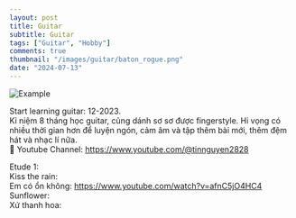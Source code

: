```yaml
---
layout: post
title: Guitar
subtitle: Guitar
tags: ["Guitar", "Hobby"]
comments: true
thumbnail: "/images/guitar/baton_rogue.png"
date: "2024-07-13"
---
```

![Example](/images/guitar/ex_notes.png)

Start learning guitar: 12-2023.<br/>
Kỉ niệm 8 tháng học guitar, cũng dánh sơ sơ được fingerstyle. Hi vọng có nhiều thời gian hơn để luyện ngón, cảm âm và tập thêm bài mới, thêm đệm hát và nhạc lí nữa.<br/>
🤘 Youtube Channel: https://www.youtube.com/@tinnguyen2828

Etude 1: <br/>
Kiss the rain:<br/>
Em có ổn không: https://www.youtube.com/watch?v=afnC5jO4HC4 <br/>
Sunflower:<br/>
Xứ thanh hoa:<br/>


